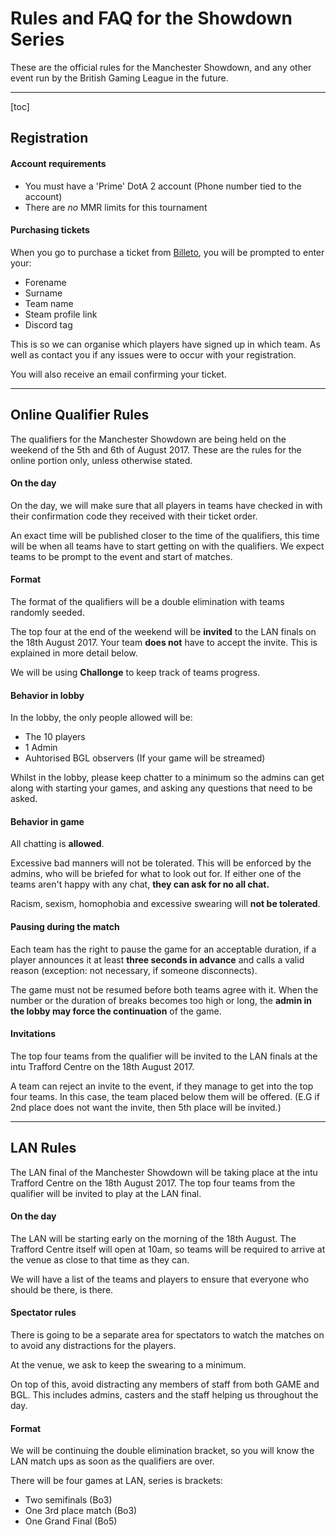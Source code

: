 Rules and FAQ for the Showdown Series
===================


These are the official rules for the Manchester Showdown, and any other event run by the British Gaming League in the future.

----------

[toc]

Registration 
-------------

#### Account requirements

 - You must have a 'Prime' DotA 2 account (Phone number tied to the account)
 - There are *no* MMR limits for this tournament
 
 

#### Purchasing tickets

When you go to purchase a ticket from [Billeto](https://billetto.co.uk/e/the-manchester-showdown-player-signup-tickets-192540), you will be prompted to enter your: 

 - Forename
 - Surname
 - Team name
 - Steam profile link
 - Discord tag

This is so we can organise which players have signed up in which team. As well as contact you if any issues were to occur with your registration.

You will also receive an email confirming your ticket.

----------


Online Qualifier Rules
-------------------

The qualifiers for the Manchester Showdown are being held on the weekend of the 5th and 6th of August 2017. These are the rules for the online portion only, unless otherwise stated.


#### On the day

On the day, we will make sure that all players in teams have checked in with their confirmation code they received with their ticket order. 

An exact time will be published closer to the time of the qualifiers, this time will be when all teams have to start getting on with the qualifiers. We expect teams to be prompt to the event and start of matches.

#### Format

The format of the qualifiers will be a double elimination with teams randomly seeded. 

The top four at the end of the weekend will be **invited** to the LAN finals on the 18th August 2017. Your team **does not** have to accept the invite. This is explained in more detail below.

We will be using **Challonge** to keep track of teams progress.

#### Behavior in lobby

In the lobby, the only people allowed will be: 

 - The 10 players
 - 1 Admin
 - Auhtorised BGL observers (If your game will be streamed)

Whilst in the lobby, please keep chatter to a minimum so the admins can get along with starting your games, and asking any questions that need to be asked.

#### Behavior in game

All chatting is **allowed**.

Excessive bad manners will not be tolerated. This will be enforced by the admins, who will be briefed for what to look out for. If either one of the teams aren't happy with any chat, **they can ask for no all chat.**

Racism, sexism, homophobia and excessive swearing will **not be tolerated**.

#### Pausing during the match

Each team has the right to pause the game for an acceptable duration, if a player announces it at least **three seconds in advance** and calls a valid reason (exception: not necessary, if someone disconnects). 

The game must not be resumed before both teams agree with it. When the number or the duration of breaks becomes too high or long, the **admin in the lobby may force the continuation** of the game. 

#### Invitations

The top four teams from the qualifier will be invited to the LAN finals at the intu Trafford Centre on the 18th August 2017.

A team can reject an invite to the event, if they manage to get into the top four teams. In this case, the team placed below them will be offered. (E.G if 2nd place does not want the invite, then 5th place will be invited.)

----------


LAN Rules
-------------

The LAN final of the Manchester Showdown will be taking place at the intu Trafford Centre on the 18th August 2017. The top four teams from the qualifier will be invited to play at the LAN final. 

#### On the day

The LAN will be starting early on the morning of the 18th August. The Trafford Centre itself will open at 10am, so teams will be required to arrive at the venue as close to that time as they can.

We will have a list of the teams and players to ensure that everyone who should be there, is there.

#### Spectator rules

There is going to be a separate area for spectators to watch the matches on to avoid any distractions for the players.

At the venue, we ask to keep the swearing to a minimum. 

On top of this, avoid distracting any members of staff from both GAME and BGL. This includes admins, casters and the staff helping us throughout the day. 

#### Format

We will be continuing the double elimination bracket, so you will know the LAN match ups as soon as the qualifiers are over.

There will be four games at LAN, series is brackets: 

 - Two semifinals (Bo3)
 - One 3rd place match (Bo3)
 - One Grand Final (Bo5)





